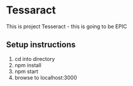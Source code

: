 # Tessaract

This is project Tesseract - this is going to be EPIC

## Setup instructions

1. cd into directory
2. npm install
3. npm start
4. browse to localhost:3000